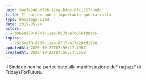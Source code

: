```yaml
---
uuid: 34efe240-d73b-11ea-b4bc-0fc1127c8adc
title: Il corteo non è importante questa volta
type: Uncategorized
date: 2019-05-24
actors:
  - d4666d70-d741-11ea-b57b-a7c066f88ab5
topics:
  - 7b25cef0-d7d6-11ea-8315-417e20cd1794
updatedAt: 2020-10-22T07:56:17.196Z
createdAt: 2020-10-22T07:56:17.355Z
---
```


Il Sindaco non ha partecipato alla manifestazione de* ragazz* di FridaysForFuture.
